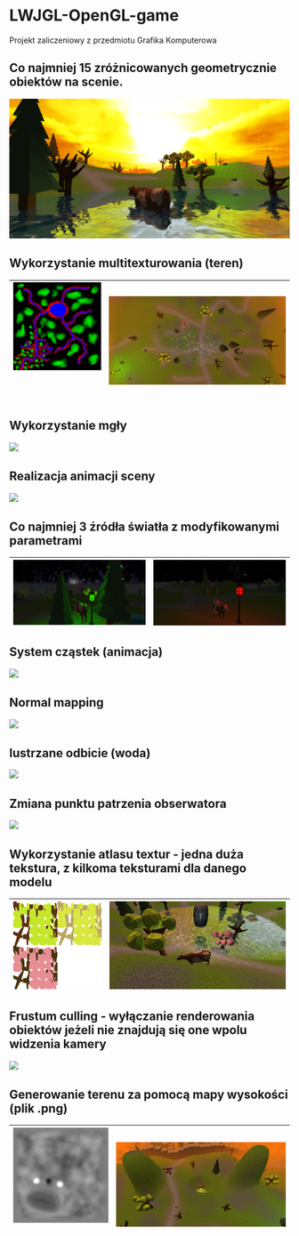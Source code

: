# LWJGL-OpenGL-game

Projekt zaliczeniowy z przedmiotu Grafika Komputerowa

## Co najmniej 15 zróżnicowanych geometrycznie obiektów na scenie.
![](/images/water_reflection.PNG)

## Wykorzystanie multitexturowania (teren)
|![](/textures/B_MAP.PNG)&nbsp; &nbsp; &nbsp; &nbsp;&nbsp; &nbsp; &nbsp; &nbsp;&nbsp; &nbsp; &nbsp; &nbsp;&nbsp; &nbsp; &nbsp; &nbsp;&nbsp; &nbsp; &nbsp; &nbsp;&nbsp; &nbsp; &nbsp; &nbsp;&nbsp; &nbsp; &nbsp; &nbsp;&nbsp; &nbsp; &nbsp; &nbsp;&nbsp; &nbsp; &nbsp; &nbsp;&nbsp; &nbsp; &nbsp; &nbsp;&nbsp; &nbsp; &nbsp; &nbsp;&nbsp; &nbsp; &nbsp; &nbsp;|![](/images/terrain_map.PNG)|
|-|-|

## Wykorzystanie mgły
![](/images/fog.gif)

## Realizacja animacji sceny
![](/images/scene_animation.gif)

## Co najmniej 3 źródła światła z modyfikowanymi parametrami
|![](/images/light_green.PNG)|![](/images/light_red.PNG)|
|-|-|

## System cząstek (animacja)
![](/images/particles.gif)

## Normal mapping
![](/images/normal_mapping.gif)

## lustrzane odbicie (woda)
![](/images/water_reflection_2.gif)

## Zmiana punktu patrzenia obserwatora
![](/images/camera_perspective.gif)

## Wykorzystanie atlasu textur - jedna duża tekstura, z kilkoma teksturami dla danego modelu
|![](/textures/tree1AtlasScaled.PNG)|![](/images/texture_atlas.png)|
|-|-|

## Frustum culling - wyłączanie renderowania obiektów jeżeli nie znajdują się one wpolu widzenia kamery
![](/images/frustum_culling.gif)

## Generowanie terenu za pomocą mapy wysokości (plik .png)
|![](/textures/heightMap.PNG)&nbsp; &nbsp; &nbsp; &nbsp;&nbsp; &nbsp; &nbsp; &nbsp;&nbsp; &nbsp; &nbsp; &nbsp;&nbsp; &nbsp; &nbsp; &nbsp;&nbsp; &nbsp; &nbsp; &nbsp;&nbsp; &nbsp; &nbsp; &nbsp;&nbsp; &nbsp; &nbsp; &nbsp;&nbsp; &nbsp; &nbsp; &nbsp;&nbsp; &nbsp; &nbsp; &nbsp;&nbsp; &nbsp; &nbsp; &nbsp;&nbsp; &nbsp; &nbsp; &nbsp;&nbsp; &nbsp;|![](/images/height_map.png)|
|-|-|
